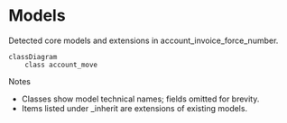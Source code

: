 # Models

Detected core models and extensions in account_invoice_force_number.

```mermaid
classDiagram
    class account_move
```

Notes
- Classes show model technical names; fields omitted for brevity.
- Items listed under _inherit are extensions of existing models.
